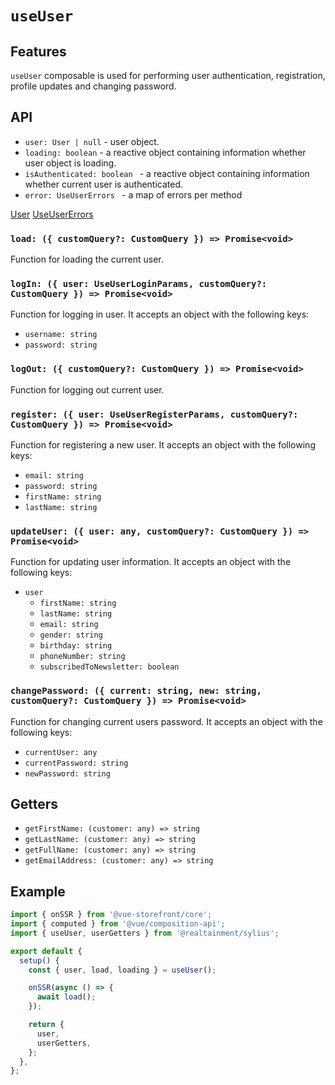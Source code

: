 # `useUser`

## Features

`useUser` composable is used for performing user authentication, registration, profile updates and changing password.

## API

- `user: User | null` - user object.
- `loading: boolean` - a reactive object containing information whether user object is loading.
- `isAuthenticated: boolean ` - a reactive object containing information whether current user is authenticated.
- `error: UseUserErrors ` - a map of errors per method

[User](../api-client/sylius-api.user.md)
[UseUserErrors](https://docs.vuestorefront.io/v2/reference/api/core.useusererrors.html)

### `load: ({ customQuery?: CustomQuery }) => Promise<void>`

Function for loading the current user.

### `logIn: ({ user: UseUserLoginParams, customQuery?: CustomQuery }) => Promise<void>`

Function for logging in user. It accepts an object with the following keys:

- `username: string`
- `password: string`

### `logOut: ({ customQuery?: CustomQuery }) => Promise<void>`

Function for logging out current user.

### `register: ({ user: UseUserRegisterParams, customQuery?: CustomQuery }) => Promise<void>`

Function for registering a new user. It accepts an object with the following keys:

- `email: string`
- `password: string`
- `firstName: string`
- `lastName: string`

### `updateUser: ({ user: any, customQuery?: CustomQuery }) => Promise<void>`

Function for updating user information. It accepts an object with the following keys:

- `user`
  - `firstName: string`
  - `lastName: string`
  - `email: string`
  - `gender: string`
  - `birthday: string`
  - `phoneNumber: string`
  - `subscribedToNewsletter: boolean`

### `changePassword: ({ current: string, new: string, customQuery?: CustomQuery }) => Promise<void>`

Function for changing current users password. It accepts an object with the following keys:

- `currentUser: any`
- `currentPassword: string`
- `newPassword: string`

## Getters

- `getFirstName: (customer: any) => string`
- `getLastName: (customer: any) => string`
- `getFullName: (customer: any) => string`
- `getEmailAddress: (customer: any) => string`

## Example

```js
import { onSSR } from '@vue-storefront/core';
import { computed } from '@vue/composition-api';
import { useUser, userGetters } from '@realtainment/sylius';

export default {
  setup() {
    const { user, load, loading } = useUser();

    onSSR(async () => {
      await load();
    });

    return {
      user,
      userGetters,
    };
  },
};
```
